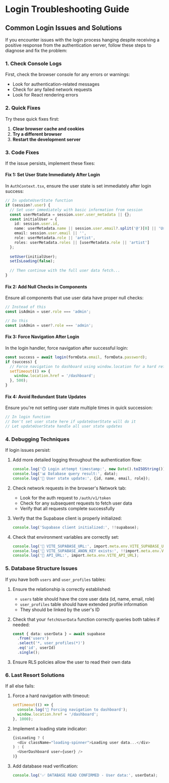 # Login Troubleshooting Guide

## Common Login Issues and Solutions

If you encounter issues with the login process hanging despite receiving a positive response from the authentication server, follow these steps to diagnose and fix the problem:

### 1. Check Console Logs

First, check the browser console for any errors or warnings:
- Look for authentication-related messages
- Check for any failed network requests
- Look for React rendering errors

### 2. Quick Fixes

Try these quick fixes first:

1. **Clear browser cache and cookies**
2. **Try a different browser**
3. **Restart the development server**

### 3. Code Fixes

If the issue persists, implement these fixes:

#### Fix 1: Set User State Immediately After Login

In `AuthContext.tsx`, ensure the user state is set immediately after login success:

```typescript
// In updateUserState function
if (session?.user) {
  // Set user immediately with basic information from session
  const userMetadata = session.user.user_metadata || {};
  const initialUser = {
    id: session.user.id,
    name: userMetadata.name || session.user.email?.split('@')[0] || 'User',
    email: session.user.email || '',
    role: userMetadata.role || 'artist', 
    roles: userMetadata.roles || [userMetadata.role || 'artist']
  };
  
  setUser(initialUser);
  setIsLoading(false);
  
  // Then continue with the full user data fetch...
}
```

#### Fix 2: Add Null Checks in Components

Ensure all components that use user data have proper null checks:

```typescript
// Instead of this
const isAdmin = user.role === 'admin';

// Do this
const isAdmin = user?.role === 'admin';
```

#### Fix 3: Force Navigation After Login

In the login handler, force navigation after successful login:

```typescript
const success = await login(formData.email, formData.password);
if (success) {
  // Force navigation to dashboard using window.location for a hard refresh
  setTimeout(() => {
    window.location.href = '/dashboard';
  }, 500);
}
```

#### Fix 4: Avoid Redundant State Updates

Ensure you're not setting user state multiple times in quick succession:

```typescript
// In login function
// Don't set user state here if updateUserState will do it
// Let updateUserState handle all user state updates
```

### 4. Debugging Techniques

If login issues persist:

1. Add more detailed logging throughout the authentication flow:
   ```typescript
   console.log('⏱️ Login attempt timestamp:', new Date().toISOString());
   console.log('📊 Database query result:', data);
   console.log('🔄 User state update:', {id, name, email, role});
   ```

2. Check network requests in the browser's Network tab:
   - Look for the auth request to `/auth/v1/token`
   - Check for any subsequent requests to fetch user data
   - Verify that all requests complete successfully

3. Verify that the Supabase client is properly initialized:
   ```typescript
   console.log('Supabase client initialized:', !!supabase);
   ```

4. Check that environment variables are correctly set:
   ```typescript
   console.log('🔑 VITE_SUPABASE_URL:', import.meta.env.VITE_SUPABASE_URL?.substring(0, 10) + '...');
   console.log('🔑 VITE_SUPABASE_ANON_KEY exists:', !!import.meta.env.VITE_SUPABASE_ANON_KEY);
   console.log('🔑 API_URL:', import.meta.env.VITE_API_URL);
   ```

### 5. Database Structure Issues

If you have both `users` and `user_profiles` tables:

1. Ensure the relationship is correctly established:
   - `users` table should have the core user data (id, name, email, role)
   - `user_profiles` table should have extended profile information
   - They should be linked by the user's ID

2. Check that your `fetchUserData` function correctly queries both tables if needed:
   ```typescript
   const { data: userData } = await supabase
     .from('users')
     .select('*, user_profiles(*)')
     .eq('id', userId)
     .single();
   ```

3. Ensure RLS policies allow the user to read their own data

### 6. Last Resort Solutions

If all else fails:

1. Force a hard navigation with timeout:
   ```typescript
   setTimeout(() => {
     console.log('🧭 Forcing navigation to dashboard');
     window.location.href = '/dashboard';
   }, 1000);
   ```

2. Implement a loading state indicator:
   ```typescript
   {isLoading ? (
     <div className="loading-spinner">Loading user data...</div>
   ) : (
     <UserDashboard user={user} />
   )}
   ```

3. Add database read verification:
   ```typescript
   console.log('✅ DATABASE READ CONFIRMED - User data:', userData);
   ```